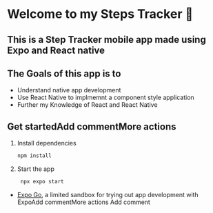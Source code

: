 # Welcome to my Steps Tracker 👋

## This is a Step Tracker mobile app made using Expo and React native
## The Goals of this app is to
- Understand native app development
- Use React Native to implmemnt a component style application
- Further my Knowledge of React and React Native

## Get startedAdd commentMore actions

1. Install dependencies

   ```bash
   npm install
   ```

2. Start the app

   ```bash
    npx expo start
   ```

- [Expo Go](https://expo.dev/go), a limited sandbox for trying out app development with ExpoAdd commentMore actions
Add comment

